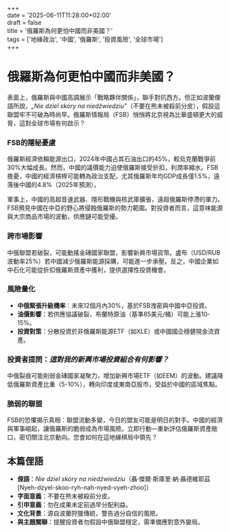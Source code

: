 +++  
date = '2025-06-11T11:28:00+02:00'  
draft = false  
title = '俄羅斯為何更怕中國而非美國？'  
tags = ['地緣政治', '中國', '俄羅斯', '投資風險', '全球市場']  
+++

# 俄羅斯為何更怕中國而非美國？


表面上，俄羅斯與中國高調展示「戰略夥伴關係」，聯手對抗西方。但正如波蘭俚語所說，*„Nie dziel skóry na niedźwiedziu”*（不要在熊未被殺前分皮），假設這聯盟牢不可破為時尚早。俄羅斯情報局（FSB）悄悄將北京視為比華盛頓更大的威脅，這對全球市場有何啟示？

### FSB的隱秘憂慮  
俄羅斯經濟依賴能源出口，2024年中國占其石油出口的45%，較烏克蘭戰爭前30%大幅成長。然而，中國的議價能力迫使俄羅斯接受折扣，利潤率縮水。FSB擔憂，中國的經濟槓桿可能轉為政治支配，尤其俄羅斯年均GDP成長僅1.5%，遠落後中國的4.8%（2025年預測）。

軍事上，中國的高超音速武器、隱形戰機與核武庫擴張，遠超俄羅斯停滯的軍力。FSB預見中國在中亞的野心將侵蝕俄羅斯的勢力範圍。對投資者而言，這意味能源與大宗商品市場的波動，供應鏈可能受擾。

### 跨市場影響  
中俄聯盟若破裂，可能動搖金磚國家聯盟，影響新興市場貨幣。盧布（USD/RUB波動率25%）若中國減少俄羅斯能源採購，可能進一步承壓。反之，中國企業如中石化可能從折扣俄羅斯資產中獲利，提供選擇性投資機會。

### 風險量化  
- **中俄緊張升級機率**：未來12個月內30%，基於FSB洩密與中國中亞投資。  
- **油價影響**：若供應協議破裂，布蘭特原油（基準85美元/桶）可能上漲10-15%。  
- **投資對策**：分散投資於非俄羅斯能源ETF（如XLE）或中國國企穩健現金流資產。

### 投資者提問：*這對我的新興市場投資組合有何影響？*  
中俄裂痕可能削弱金磚國家凝聚力，增加新興市場ETF（如EEM）的波動。建議降低俄羅斯資產比重（5-10%），轉向印度或東南亞股市，受益於中國的區域焦點。

### 脆弱的聯盟  
FSB的恐懼揭示真相：聯盟流動多變，今日的盟友可能是明日的對手。中國的經濟與軍事崛起，讓俄羅斯的脆弱成為市場風險。立即行動—重新評估俄羅斯資產敞口，密切關注北京動向。您會如何在這地緣棋局中領先？

## 本篇俚語  
- **俚語**：*Nie dziel skóry na niedźwiedziu*（聶·傑爾·斯庫里·納·聶德維耶茲 [Nyeh-dzyel-skoo-ryh-nah-nyed-vyeh-zhoo]）  
- **字面意義**：不要在熊未被殺前分皮。  
- **引申意義**：勿在成果未定前過早分配利益。  
- **文化背景**：源自波蘭狩獵傳統，警告過分自信的風險。  
- **與主題關聯**：提醒投資者勿假設中俄聯盟穩定，需準備應對意外變局。